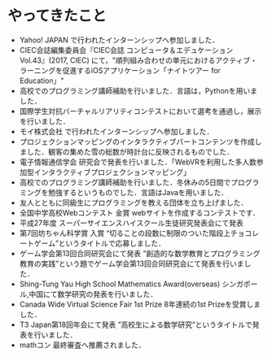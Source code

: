 
# やってきたこと

- Yahoo! JAPAN で行われたインターンシップへ参加しました．
- CIEC会誌編集委員会『CIEC会誌 コンピュータ＆エデュケーション　Vol.43』(2017, CIEC) にて，"順列組み合わせの単元におけるアクティブ・ラーニングを促進するiOSアプリケーション「ナイトツアー for Education」"
- 高校でのプログラミング講師補助を行いました．言語は，Pythonを用いました．
- 国際学生対抗バーチャルリアリティコンテストにおいて選考を通過し，展示を行いました．
- モイ株式会社 で行われたインターンシップへ参加しました．
- プロジェクションマッピングのインタラクティブパートコンテンツを作成しました．観客の集めた雪の総数が時計台に反映されるものでした．
- 電子情報通信学会 研究会で発表を行いました．「WebVRを利用した多人数参加型インタラクティブプロジェクションマッピング」
- 高校でのプログラミング講師補助を行いました．冬休みの5日間でプログラミングを勉強するというものでした．言語はJavaを用いました．
- 友人とともに同級生にプログラミングを教える団体を立ち上げました．
- 全国中学高校Webコンテスト 金賞 webサイトを作成するコンテストです．
- 平成27年度 スーパーサイエンスハイスクール生徒研究発表会にて発表
- 第7回坊ちゃん科学賞 入賞 “切ることの段数に制限のついた階段上チョコレートゲーム”というタイトルで応募しました．
- ゲーム学会第13回合同研究会にて発表 ”創造的な数学教育とプログラミング教育の実践”という題でゲーム学会第13回合同研究会にて発表を行いました．
- Shing-Tung Yau High School Mathematics Award(overseas) シンガポール,中国にて数学研究の発表を行いました．
- Canada Wide Virtual Science Fair 1st Prize 8年連続の1st Prizeを受賞しました．
- T3 Japan第18回年会にて発表 ”高校生による数学研究”というタイトルで発表を行いました．
- mathコン 最終審査へ推薦されました．
